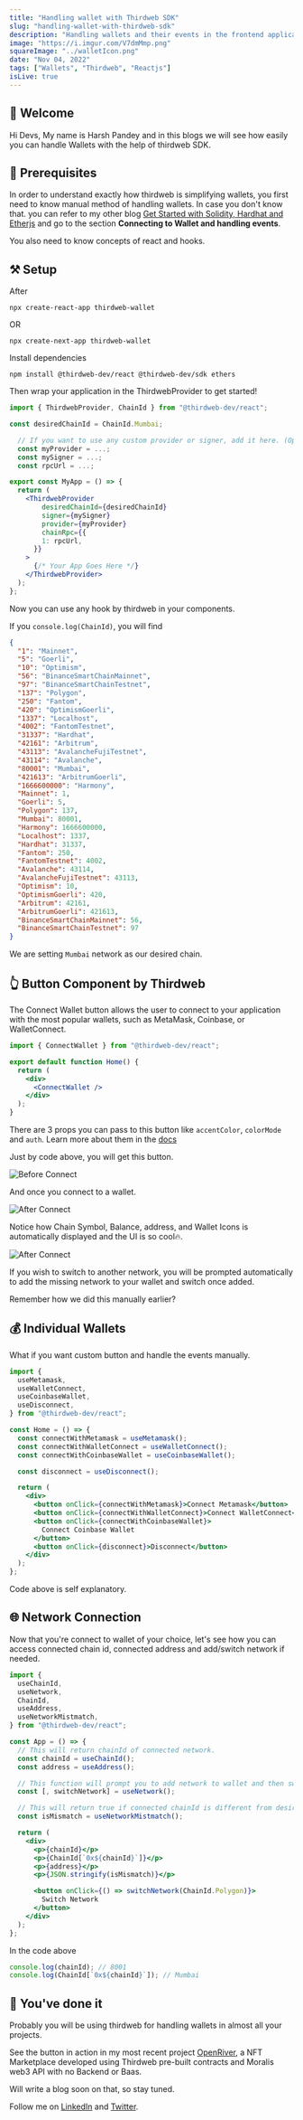 ```yaml
---
title: "Handling wallet with Thirdweb SDK"
slug: "handling-wallet-with-thirdweb-sdk"
description: "Handling wallets and their events in the frontend application is incredibly simple with the Thirdweb SDK. Learn from this brief blog."
image: "https://i.imgur.com/V7dmMmp.png"
squareImage: "../walletIcon.png"
date: "Nov 04, 2022"
tags: ["Wallets", "Thirdweb", "Reactjs"]
isLive: true
---
```


## 👋 Welcome

Hi Devs, My name is Harsh Pandey and in this blogs we will see how easily you can handle Wallets with the help of thirdweb SDK.

## 👀 Prerequisites

In order to understand exactly how thirdweb is simplifying wallets, you first need to know manual method of handling wallets. In case you don't know that. you can refer to my other blog [Get Started with Solidity, Hardhat and Etherjs](https://www.blocktrain.info/blog/get-started-with-solidity-hardhat-and-etherjs) and go to the section **Connecting to Wallet and handling events**.

You also need to know concepts of react and hooks.

## ⚒️ Setup

After

```
npx create-react-app thirdweb-wallet
```

OR

```
npx create-next-app thirdweb-wallet
```

Install dependencies

```
npm install @thirdweb-dev/react @thirdweb-dev/sdk ethers
```

Then wrap your application in the ThirdwebProvider to get started!

```jsx
import { ThirdwebProvider, ChainId } from "@thirdweb-dev/react";

const desiredChainId = ChainId.Mumbai;

  // If you want to use any custom provider or signer, add it here. (Optional)
  const myProvider = ...;
  const mySigner = ...;
  const rpcUrl = ...;

export const MyApp = () => {
  return (
    <ThirdwebProvider
        desiredChainId={desiredChainId}
        signer={mySigner}
        provider={myProvider}
        chainRpc={{
        1: rpcUrl,
      }}
    >
      {/* Your App Goes Here */}
    </ThirdwebProvider>
  );
};
```

Now you can use any hook by thirdweb in your components.

If you `console.log(ChainId)`, you will find

```json
{
  "1": "Mainnet",
  "5": "Goerli",
  "10": "Optimism",
  "56": "BinanceSmartChainMainnet",
  "97": "BinanceSmartChainTestnet",
  "137": "Polygon",
  "250": "Fantom",
  "420": "OptimismGoerli",
  "1337": "Localhost",
  "4002": "FantomTestnet",
  "31337": "Hardhat",
  "42161": "Arbitrum",
  "43113": "AvalancheFujiTestnet",
  "43114": "Avalanche",
  "80001": "Mumbai",
  "421613": "ArbitrumGoerli",
  "1666600000": "Harmony",
  "Mainnet": 1,
  "Goerli": 5,
  "Polygon": 137,
  "Mumbai": 80001,
  "Harmony": 1666600000,
  "Localhost": 1337,
  "Hardhat": 31337,
  "Fantom": 250,
  "FantomTestnet": 4002,
  "Avalanche": 43114,
  "AvalancheFujiTestnet": 43113,
  "Optimism": 10,
  "OptimismGoerli": 420,
  "Arbitrum": 42161,
  "ArbitrumGoerli": 421613,
  "BinanceSmartChainMainnet": 56,
  "BinanceSmartChainTestnet": 97
}
```

We are setting `Mumbai` network as our desired chain.

## 👆 Button Component by Thirdweb

The Connect Wallet button allows the user to connect to your application with the most popular wallets, such as MetaMask, Coinbase, or WalletConnect.

```jsx
import { ConnectWallet } from "@thirdweb-dev/react";

export default function Home() {
  return (
    <div>
      <ConnectWallet />
    </div>
  );
}
```

There are 3 props you can pass to this button like `accentColor`, `colorMode` and `auth`. Learn more about them in the [docs](https://portal.thirdweb.com/ui-components/connectwalletbutton#props)

Just by code above, you will get this button.

![Before Connect](https://i.imgur.com/CTdt9SB.png)

And once you connect to a wallet.

![After Connect](https://i.imgur.com/ruUiQ65.png)

Notice how Chain Symbol, Balance, address, and Wallet Icons is automatically displayed and the UI is so cool🔥.

![After Connect](https://i.imgur.com/nLEscBE.png)

If you wish to switch to another network, you will be prompted automatically to add the missing network to your wallet and switch once added.

Remember how we did this manually earlier?

## 💰 Individual Wallets

What if you want custom button and handle the events manually.

```jsx
import {
  useMetamask,
  useWalletConnect,
  useCoinbaseWallet,
  useDisconnect,
} from "@thirdweb-dev/react";

const Home = () => {
  const connectWithMetamask = useMetamask();
  const connectWithWalletConnect = useWalletConnect();
  const connectWithCoinbaseWallet = useCoinbaseWallet();

  const disconnect = useDisconnect();

  return (
    <div>
      <button onClick={connectWithMetamask}>Connect Metamask</button>
      <button onClick={connectWithWalletConnect}>Connect WalletConnect</button>
      <button onClick={connectWithCoinbaseWallet}>
        Connect Coinbase Wallet
      </button>
      <button onClick={disconnect}>Disconnect</button>
    </div>
  );
};
```

Code above is self explanatory.

## 🌐 Network Connection

Now that you're connect to wallet of your choice, let's see how you can access connected chain id, connected address and add/switch network if needed.

```jsx
import {
  useChainId,
  useNetwork,
  ChainId,
  useAddress,
  useNetworkMistmatch,
} from "@thirdweb-dev/react";

const App = () => {
  // This will return chainId of connected network.
  const chainId = useChainId();
  const address = useAddress();

  // This function will prompt you to add network to wallet and then switch in case of missing network.
  const [, switchNetwork] = useNetwork();

  // This will return true if connected chainId is different from desiredChainId you passed to <ThirdwebProvider> earlier.
  const isMismatch = useNetworkMistmatch();

  return (
    <div>
      <p>{chainId}</p>
      <p>{ChainId[`0x${chainId}`]}</p>
      <p>{address}</p>
      <p>{JSON.stringify(isMismatch)}</p>

      <button onClick={() => switchNetwork(ChainId.Polygon)}>
        Switch Network
      </button>
    </div>
  );
};
```

In the code above

```js
console.log(chainId); // 8001
console.log(ChainId[`0x${chainId}`]); // Mumbai
```

## 🤩 You've done it

Probably you will be using thirdweb for handling wallets in almost all your projects.

See the button in action in my most recent project [OpenRiver](https://openriver-thirdweb.vercel.app/), a NFT Marketplace developed using Thirdweb pre-built contracts and Moralis web3 API with no Backend or Baas.

Will write a blog soon on that, so stay tuned.

Follow me on [LinkedIn](https://www.linkedin.com/in/harshpandey002/) and [Twitter](https://twitter.com/harshpandey002).
